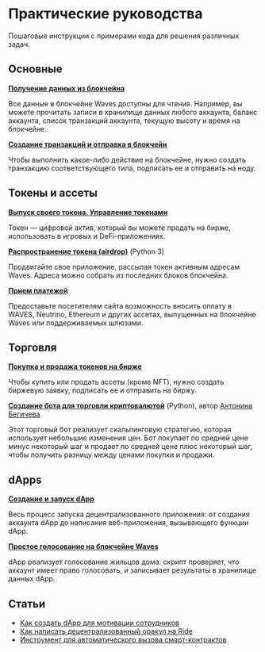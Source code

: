# Практические руководства

Пошаговые инструкции с примерами кода для решения различных задач.

## Основные

[**Получение данных из блокчейна**](/ru/building-apps/how-to/basic/retrieve)

Все данные в блокчейне Waves доступны для чтения. Например, вы можете прочитать записи в хранилище данных любого аккаунта, баланс аккаунта, список транзакций аккаунта, текущую высоту и время на блокчейне.

[**Создание транзакций и отправка в блокчейн**](/ru/building-apps/how-to/basic/transaction)

Чтобы выполнить какое-либо действие на блокчейне, нужно создать транзакцию соответствующего типа, подписать ее и отправить на ноду.

## Токены и ассеты

[**Выпуск своего токена. Управление токенами**](/ru/building-apps/how-to/assets/issue)

Токен — цифровой актив, который вы можете продать на бирже, использовать в игровых и DeFi-приложениях.

[**Распространение токена (airdrop)**](/ru/building-apps/how-to/assets/airdrop) (Python 3)

Продвигайте свое приложение, рассылая токен активным адресам Waves. Адреса можно собрать из последних блоков блокчейна.

[**Прием платежей**](/ru/building-apps/how-to/assets/payment)

Предоставьте посетителям сайта возможность вносить оплату в WAVES, Neutrino, Ethereum и других ассетах, выпущенных на блокчейне Waves или поддерживаемых шлюзами.

## Торговля

[**Покупка и продажа токенов на бирже**](/ru/building-apps/how-to/basic/trading)

Чтобы купить или продать ассеты (кроме NFT), нужно создать биржевую заявку, подписать ее и отправить на биржу.

[**Создание бота для торговли криптовалютой**](/en/building-apps/waves-api-and-sdk/examples/trading-bot) (Python), автор [Антонина Бегичева](https://github.com/gingerabsurdity)

Этот торговый бот реализует скальпинговую стратегию, которая  использует небольшие изменения цен. Бот покупает по средней цене минус некоторый шаг и продает по средней цене плюс некоторый шаг, чтобы получить разницу между ценами покупки и продажи.

## dApps

[**Создание и запуск dApp**](/ru/building-apps/smart-contracts/writing-dapps)

Весь процесс запуска децентрализованного приложения: от создания аккаунта dApp до написания веб-приложения, вызывающего функции dApp.

[**Простое голосование на блокчейне Waves**](/ru/building-apps/smart-contracts/simple-voting-on-the-waves-blockchain)

dApp реализует голосование жильцов дома: скрипт проверяет, что аккаунт имеет право голосовать, и записывает результаты в хранилище данных dApp.

## Статьи

* [Как создать dApp для мотивации сотрудников](https://vk.com/@wavesprotocol-kak-sozdat-dapp-dlya-motivacii-sotrudnikov)
* [Как написать децентрализованный оракул на Ride](https://vk.com/@wavesprotocol-kak-napisat-decentralizovannyi-orakul-na-ride)
* [Инструмент для автоматического вызова смарт-контрактов](https://vk.com/@wavesprotocol-instrument-dlya-dlya-avtomaticheskogo-vyzova-smart-kontrakto)
